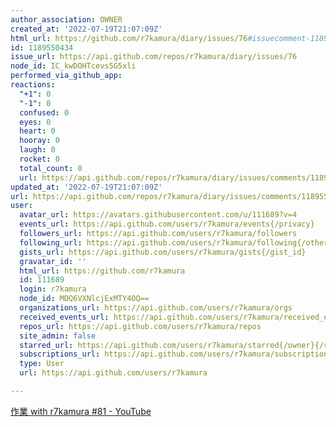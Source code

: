 ```yaml
---
author_association: OWNER
created_at: '2022-07-19T21:07:09Z'
html_url: https://github.com/r7kamura/diary/issues/76#issuecomment-1189550434
id: 1189550434
issue_url: https://api.github.com/repos/r7kamura/diary/issues/76
node_id: IC_kwDOHTcevs5G5xli
performed_via_github_app: 
reactions:
  "+1": 0
  "-1": 0
  confused: 0
  eyes: 0
  heart: 0
  hooray: 0
  laugh: 0
  rocket: 0
  total_count: 0
  url: https://api.github.com/repos/r7kamura/diary/issues/comments/1189550434/reactions
updated_at: '2022-07-19T21:07:09Z'
url: https://api.github.com/repos/r7kamura/diary/issues/comments/1189550434
user:
  avatar_url: https://avatars.githubusercontent.com/u/111689?v=4
  events_url: https://api.github.com/users/r7kamura/events{/privacy}
  followers_url: https://api.github.com/users/r7kamura/followers
  following_url: https://api.github.com/users/r7kamura/following{/other_user}
  gists_url: https://api.github.com/users/r7kamura/gists{/gist_id}
  gravatar_id: ''
  html_url: https://github.com/r7kamura
  id: 111689
  login: r7kamura
  node_id: MDQ6VXNlcjExMTY4OQ==
  organizations_url: https://api.github.com/users/r7kamura/orgs
  received_events_url: https://api.github.com/users/r7kamura/received_events
  repos_url: https://api.github.com/users/r7kamura/repos
  site_admin: false
  starred_url: https://api.github.com/users/r7kamura/starred{/owner}{/repo}
  subscriptions_url: https://api.github.com/users/r7kamura/subscriptions
  type: User
  url: https://api.github.com/users/r7kamura

---
```

[作業 with r7kamura #81 - YouTube](https://www.youtube.com/watch?v=CH0rAOmT938&ab_channel=r7kamura)